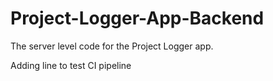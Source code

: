 # Project-Logger-App-Backend
The server level code for the Project Logger app.

Adding line to test CI pipeline
